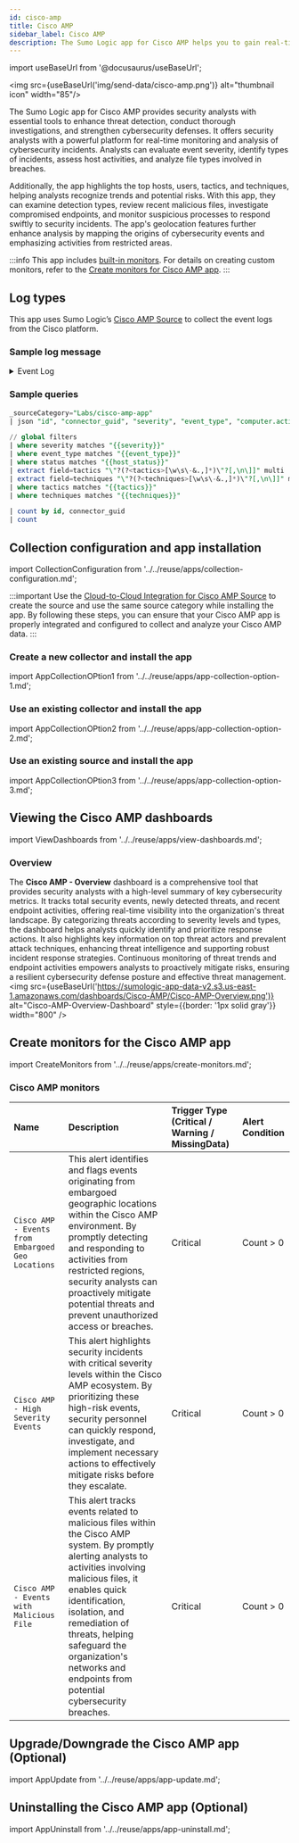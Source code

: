 ```yaml
---
id: cisco-amp
title: Cisco AMP
sidebar_label: Cisco AMP
description: The Sumo Logic app for Cisco AMP helps you to gain real-time monitoring and analysis of cybersecurity incidents in the Cisco AMP platform.
---
```


import useBaseUrl from '@docusaurus/useBaseUrl';

<img src={useBaseUrl('img/send-data/cisco-amp.png')} alt="thumbnail icon" width="85"/>

The Sumo Logic app for Cisco AMP provides security analysts with essential tools to enhance threat detection, conduct thorough investigations, and strengthen cybersecurity defenses. It offers security analysts with a powerful platform for real-time monitoring and analysis of cybersecurity incidents. Analysts can evaluate event severity, identify types of incidents, assess host activities, and analyze file types involved in breaches. 

Additionally, the app highlights the top hosts, users, tactics, and techniques, helping analysts recognize trends and potential risks. With this app, they can examine detection types, review recent malicious files, investigate compromised endpoints, and monitor suspicious processes to respond swiftly to security incidents. The app's geolocation features further enhance analysis by mapping the origins of cybersecurity events and emphasizing activities from restricted areas.

:::info
This app includes [built-in monitors](#cisco-amp-monitors). For details on creating custom monitors, refer to the [Create monitors for Cisco AMP app](#create-monitors-for-cisco-amp-app).
:::

## Log types

This app uses Sumo Logic’s [Cisco AMP Source](/docs/send-data/hosted-collectors/cloud-to-cloud-integration-framework/cisco-amp-source/) to collect the event logs from the Cisco platform.

### Sample log message

<details>
<summary>Event Log</summary>

```json
{
  "version": "v1.2.0",
  "metadata": {
    "links": {
      "self": "https://api.amp.cisco.com/v1/events?limit=2",
      "next": "https://api.amp.cisco.com/v1/events?limit=2&offset=2"
    },
    "results": {
      "total": 1165,
      "current_item_count": 2,
      "index": 0,
      "items_per_page": 2
    }
  },
  "data": [
    {
      "id": 6180351977805840000,
      "timestamp": 1647602406,
      "timestamp_nanoseconds": 548000000,
      "date": "2022-03-18T11:20:06+00:00",
      "event_type": "Threat Detected",
      "event_type_id": 1090519054,
      "detection": "W32.GenericKD:ZVETJ.18gs.1201",
      "detection_id": "6180351977805840385",
      "connector_guid": "538738f5-3a14-4449-933b-86142553de06",
      "group_guids": [
        "e766a0e9-96da-41b9-b1e8-87dd010d6b68"
      ],
      "severity": "Medium",
      "computer": {
        "connector_guid": "538738f5-3a14-4449-933b-86142553de06",
        "hostname": "Demo_Upatre",
        "external_ip": "xxx.xxx.xxx.xxx",
        "user": "A@TEMPLATE-W7X86",
        "active": true,
        "network_addresses": [
          {
            "ip": "xxx.xxx.xxx.xxx",
            "mac": "xx:xx:xx:xx:xx:xx"
          }
        ],
        "links": {
          "computer": "https://api.amp.cisco.com/v1/computers/538738f5-3a14-4449-933b-86142553de06",
          "trajectory": "https://api.amp.cisco.com/v1/computers/538738f5-3a14-4449-933b-86142553de06/trajectory",
          "group": "https://api.amp.cisco.com/v1/groups/b077d6bc-bbdf-42f7-8838-a06053fbd98a"
        }
      },
      "file": {
        "disposition": "Malicious",
        "file_name": "wsymqyv90.exe",
        "file_path": "\\\\?\\C:\\Users\\Administrator\\AppData\\Local\\Temp\\OUTLOOK_TEMP\\wsymqyv90.exe",
        "identity": {
          "sha256": "b630e72639cc7340620adb0cfc26332ec52fe8867b769695f2d25718d68b1b40",
          "sha1": "70aef829bec17195e6c8ec0e6cba0ed39f97ba48",
          "md5": "e2f5dcd966e26d54329e8d79c7201652"
        },
        "parent": {
          "process_id": 4040,
          "disposition": "Clean",
          "file_name": "iexplore.exe",
          "identity": {
            "sha256": "b4e5c2775de098946b4e11aba138b89d42b88c1dbd4d5ec879ef6919bf018132",
            "sha1": "8de30174cebc8732f1ba961e7d93fe5549495a80",
            "md5": "b3581f426dc500a51091cdd5bacf0454"
          }
        }
      },
      "tactics": [
        "TA0042"
      ],
      "techniques": [
        "T1204.003"
      ]
    }
  ]
}
```
</details>

### Sample queries

```sql title="Total Events"
_sourceCategory="Labs/cisco-amp-app"
| json "id", "connector_guid", "severity", "event_type", "computer.active", "file.disposition", "detection_id", "detection", "computer.hostname", "computer.user", "tactics[*]", "techniques[*]", "computer.external_ip", "file.file_name", "file.file_path", "file.parent.file_name", "file.identity.sha256", "file.identity.sha1", "file.identity.md5", "file.parent.identity.sha256", "date", "computer.network_addresses[*]", "file.parent.process_id", "file.parent.disposition", "computer.links.trajectory", "computer.links.computer", "computer.links.group" as id, connector_guid, severity, event_type, status, file_type, detection_id, detection, hostname, user, tactics, techniques, external_ip, file_name, file_path, parent_file_name, sha2565, sha1, md5, parent_sha256, date, computer_network_addresses, process_id, parent_file_type, trajectory_link, computer_link, group_link nodrop

// global filters
| where severity matches "{{severity}}"
| where event_type matches "{{event_type}}"
| where status matches "{{host_status}}"
| extract field=tactics "\"?(?<tactics>[\w\s\-&.,]*)\"?[,\n\]]" multi
| extract field=techniques "\"?(?<techniques>[\w\s\-&.,]*)\"?[,\n\]]" multi
| where tactics matches "{{tactics}}"
| where techniques matches "{{techniques}}"

| count by id, connector_guid
| count
```

## Collection configuration and app installation

import CollectionConfiguration from '../../reuse/apps/collection-configuration.md';

<CollectionConfiguration/>

:::important
Use the [Cloud-to-Cloud Integration for Cisco AMP Source](/docs/send-data/hosted-collectors/cloud-to-cloud-integration-framework/cisco-amp-source/) to create the source and use the same source category while installing the app. By following these steps, you can ensure that your Cisco AMP app is properly integrated and configured to collect and analyze your Cisco AMP data.
:::

### Create a new collector and install the app

import AppCollectionOPtion1 from '../../reuse/apps/app-collection-option-1.md';

<AppCollectionOPtion1/>

### Use an existing collector and install the app

import AppCollectionOPtion2 from '../../reuse/apps/app-collection-option-2.md';

<AppCollectionOPtion2/>

### Use an existing source and install the app

import AppCollectionOPtion3 from '../../reuse/apps/app-collection-option-3.md';

<AppCollectionOPtion3/>

## Viewing the Cisco AMP dashboards

import ViewDashboards from '../../reuse/apps/view-dashboards.md';

<ViewDashboards/>

### Overview

The **Cisco AMP - Overview** dashboard is a comprehensive tool that provides security analysts with a high-level summary of key cybersecurity metrics. It tracks total security events, newly detected threats, and recent endpoint activities, offering real-time visibility into the organization's threat landscape. By categorizing threats according to severity levels and types, the dashboard helps analysts quickly identify and prioritize response actions. It also highlights key information on top threat actors and prevalent attack techniques, enhancing threat intelligence and supporting robust incident response strategies. Continuous monitoring of threat trends and endpoint activities empowers analysts to proactively mitigate risks, ensuring a resilient cybersecurity defense posture and effective threat management. <br/> <img src={useBaseUrl('https://sumologic-app-data-v2.s3.us-east-1.amazonaws.com/dashboards/Cisco-AMP/Cisco-AMP-Overview.png')} alt="Cisco-AMP-Overview-Dashboard" style={{border: '1px solid gray'}} width="800" />
 
## Create monitors for the Cisco AMP app

import CreateMonitors from '../../reuse/apps/create-monitors.md';

<CreateMonitors/>

### Cisco AMP monitors

| Name | Description | Trigger Type (Critical / Warning / MissingData) | Alert Condition | 
|:--|:--|:--|:--|
| `Cisco AMP - Events from Embargoed Geo Locations` | This alert identifies and flags events originating from embargoed geographic locations within the Cisco AMP environment. By promptly detecting and responding to activities from restricted regions, security analysts can proactively mitigate potential threats and prevent unauthorized access or breaches. | Critical | Count > 0 | 
| `Cisco AMP - High Severity Events` | This alert highlights security incidents with critical severity levels within the Cisco AMP ecosystem. By prioritizing these high-risk events, security personnel can quickly respond, investigate, and implement necessary actions to effectively mitigate risks before they escalate. | Critical | Count > 0|
| `Cisco AMP - Events with Malicious File` | This alert tracks events related to malicious files within the Cisco AMP system. By promptly alerting analysts to activities involving malicious files, it enables quick identification, isolation, and remediation of threats, helping safeguard the organization's networks and endpoints from potential cybersecurity breaches. | Critical | Count > 0|

## Upgrade/Downgrade the Cisco AMP app (Optional)

import AppUpdate from '../../reuse/apps/app-update.md';

<AppUpdate/>

## Uninstalling the Cisco AMP app (Optional)

import AppUninstall from '../../reuse/apps/app-uninstall.md';

<AppUninstall/>
